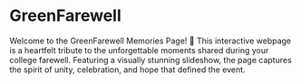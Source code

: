 # GreenFarewell
Welcome to the GreenFarewell Memories Page! 🌿  This interactive webpage is a heartfelt tribute to the unforgettable moments shared during your college farewell. Featuring a visually stunning slideshow, the page captures the spirit of unity, celebration, and hope that defined the event.
